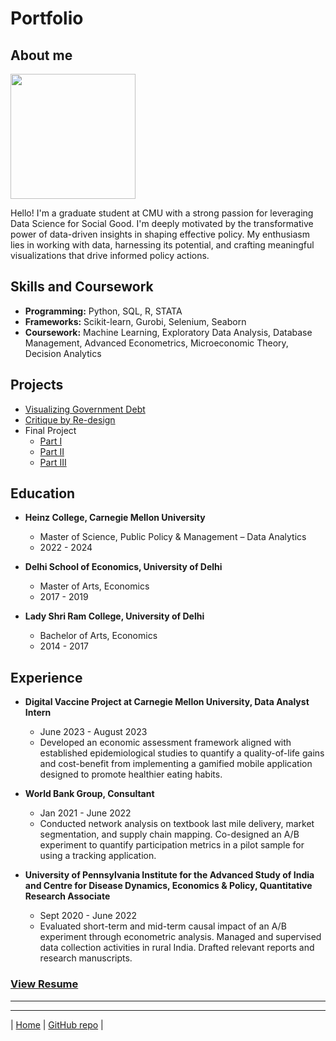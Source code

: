 # Portfolio

## About me
<img src="Pranava_Kadiyala_Photograph.jpeg" width="200"/>

Hello! I'm a graduate student at CMU with a strong passion for leveraging Data Science for Social Good. I'm deeply motivated by the transformative power of data-driven insights in shaping effective policy. My enthusiasm lies in working with data, harnessing its potential, and crafting meaningful visualizations that drive informed policy actions.

## Skills and Coursework
- **Programming:** Python, SQL, R, STATA
- **Frameworks:** Scikit-learn, Gurobi, Selenium, Seaborn
- **Coursework:** Machine Learning, Exploratory Data Analysis, Database Management, Advanced Econometrics, Microeconomic Theory, Decision Analytics

## Projects
- [Visualizing Government Debt](visualizing-government-debt)
- [Critique by Re-design](critique-by-design)
- Final Project
  - [Part I](final-project-part-one)
  - [Part II](final-project-part-two)
  - [Part III](final-project-part-three)


## Education
- **Heinz College, Carnegie Mellon University**
  * Master of Science, Public Policy & Management – Data Analytics
  * 2022 - 2024

- **Delhi School of Economics, University of Delhi**
  * Master of Arts, Economics
  * 2017 - 2019

- **Lady Shri Ram College, University of Delhi**
  * Bachelor of Arts, Economics
  * 2014 - 2017

## Experience

- **Digital Vaccine Project at Carnegie Mellon University, Data Analyst Intern**
  * June 2023 - August 2023
  * Developed an economic assessment framework aligned with established epidemiological studies to quantify a quality-of-life gains and cost-benefit from implementing a gamified mobile application designed to promote healthier eating habits.

- **World Bank Group, Consultant**
  * Jan 2021 - June 2022
  * Conducted network analysis on textbook last mile delivery, market segmentation, and supply chain mapping. Co-designed an A/B experiment to quantify participation metrics in a pilot sample for using a tracking application.

- **University of Pennsylvania Institute for the Advanced Study of India and Centre for Disease Dynamics, Economics & Policy, Quantitative Research Associate**
  * Sept 2020 - June 2022
  * Evaluated short-term and mid-term causal impact of an A/B experiment through econometric analysis. Managed and supervised data collection activities in rural India. Drafted relevant reports and research manuscripts.


### [View Resume](https://drive.google.com/file/d/18Tc-abEqUkGsSX2luWGncxFH-qgp21Xt/view?usp=sharing)


---
---

| [Home](https://pranavakadiyala.github.io/Portfolio/) | [GitHub repo](https://github.com/pranavakadiyala/Portfolio) |
